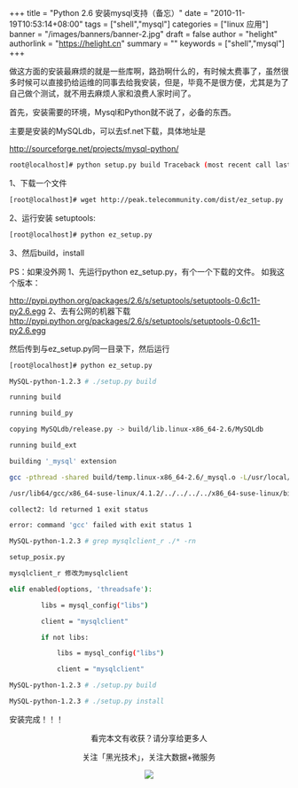 +++
title = "Python 2.6 安装mysql支持（备忘）"
date = "2010-11-19T10:53:14+08:00"
tags = ["shell","mysql"]
categories = ["linux 应用"]
banner = "/images/banners/banner-2.jpg"
draft = false
author = "helight"
authorlink = "https://helight.cn"
summary = ""
keywords = ["shell","mysql"]
+++

做这方面的安装最麻烦的就是一些库啊，路劲啊什么的，有时候太费事了，虽然很多时候可以直接扔给运维的同事去给我安装，但是，毕竟不是很方便，尤其是为了自己做个测试，就不用去麻烦人家和浪费人家时间了。
<!--more-->
首先，安装需要的环境，Mysql和Python就不说了，必备的东西。

主要是安装的MySQLdb，可以去sf.net下载，具体地址是

http://sourceforge.net/projects/mysql-python/

``` sh
root@localhost]# python setup.py build Traceback (most recent call last): File “setup.py”, line 5, in  from setuptools import setup, Extension ImportError: No module named setuptools
```
1、下载一个文件 
``` sh
[root@localhost]# wget http://peak.telecommunity.com/dist/ez_setup.py 
```
2、运行安装 setuptools: 
``` sh
[root@localhost]# python ez_setup.py 
```
3、然后build，install


PS：如果没外网 1、先运行python ez_setup.py，有个一个下载的文件。 如我这个版本：

http://pypi.python.org/packages/2.6/s/setuptools/setuptools-0.6c11-py2.6.egg 2、去有公网的机器下载 http://pypi.python.org/packages/2.6/s/setuptools/setuptools-0.6c11-py2.6.egg

然后传到与ez_setup.py同一目录下，然后运行 

``` sh
[root@localhost]# python ez_setup.py

MySQL-python-1.2.3 # ./setup.py build

running build

running build_py

copying MySQLdb/release.py -> build/lib.linux-x86_64-2.6/MySQLdb

running build_ext

building '_mysql' extension

gcc -pthread -shared build/temp.linux-x86_64-2.6/_mysql.o -L/usr/local/mysql/lib/mysql -lmysqlclient_r -lz -lpthread -lcrypt -lnsl -lm -lpthread -o build/lib.linux-x86_64-2.6/_mysql.so

/usr/lib64/gcc/x86_64-suse-linux/4.1.2/../../../../x86_64-suse-linux/bin/ld: cannot find -lmysqlclient_r

collect2: ld returned 1 exit status

error: command 'gcc' failed with exit status 1
```

``` sh
MySQL-python-1.2.3 # grep mysqlclient_r ./* -rn

setup_posix.py

mysqlclient_r 修改为mysqlclient

elif enabled(options, 'threadsafe'):

        libs = mysql_config("libs")

        client = "mysqlclient"

        if not libs:

            libs = mysql_config("libs")

            client = "mysqlclient"

MySQL-python-1.2.3 # ./setup.py build

MySQL-python-1.2.3 # ./setup.py install
```

安装完成！！！

<center>
看完本文有收获？请分享给更多人<br>

关注「黑光技术」，关注大数据+微服务<br>

![](/images/qrcode_helight_tech.jpg)
</center>
